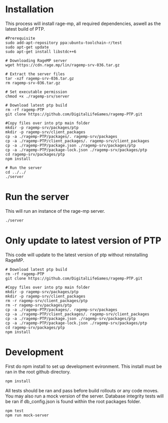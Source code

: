 # Installation
This process will install rage-mp, all required dependencies, aswell as the latest build of PTP.
```
#Prerequisite
sudo add-apt-repository ppa:ubuntu-toolchain-r/test
sudo apt-get update
sudo apt-get install libstdc++6

# Downloading RageMP server
wget https://cdn.rage.mp/lin/ragemp-srv-036.tar.gz

# Extract the server files
tar -xzf ragemp-srv-036.tar.gz
rm ragemp-srv-036.tar.gz

# Set executable permission
chmod +x ./ragemp-srv/server

# Download latest ptp build
rm -rf ragemp-PTP
git clone https://github.com/DigitalLifeGames/ragemp-PTP.git

#Copy files over into ptp main folder
mkdir -p ragemp-srv/packages/ptp
mkdir -p ragemp-srv/client_packages
cp -a ./ragemp-PTP/packages/. ragemp-srv/packages
cp -a ./ragemp-PTP/client_packages/. ragemp-srv/client_packages
cp -a ./ragemp-PTP/package.json ./ragemp-srv/packages/ptp
cp -a ./ragemp-PTP/package-lock.json ./ragemp-srv/packages/ptp
cd ragemp-srv/packages/ptp
npm install

# Run the server
cd ../../
./server
```

# Run the server
This will run an instance of the rage-mp server.
```
./server
```
# Only update to latest version of PTP
This code will update to the latest version of ptp without reinstalling RageMP.
```
# Download latest ptp build
rm -rf ragemp-PTP
git clone https://github.com/DigitalLifeGames/ragemp-PTP.git

#Copy files over into ptp main folder
mkdir -p ragemp-srv/packages/ptp
mkdir -p ragemp-srv/client_packages
rm -r ragemp-srv/client_packages/ptp
rm -r ragemp-srv/packages/ptp
cp -a ./ragemp-PTP/packages/. ragemp-srv/packages
cp -a ./ragemp-PTP/client_packages/. ragemp-srv/client_packages
cp -a ./ragemp-PTP/package.json ./ragemp-srv/packages/ptp
cp -a ./ragemp-PTP/package-lock.json ./ragemp-srv/packages/ptp
cd ragemp-srv/packages/ptp
npm install
```

# Development
First do npm install to set up development evironment. This install must be ran in the root github directory.
```
npm install
```

All tests should be ran and pass before build rollouts or any code moves. You may also run a mock version of the server. Database integrity tests will be ran if db_config.json is found within the root packages folder.
```
npm test
npm run mock-server
```
